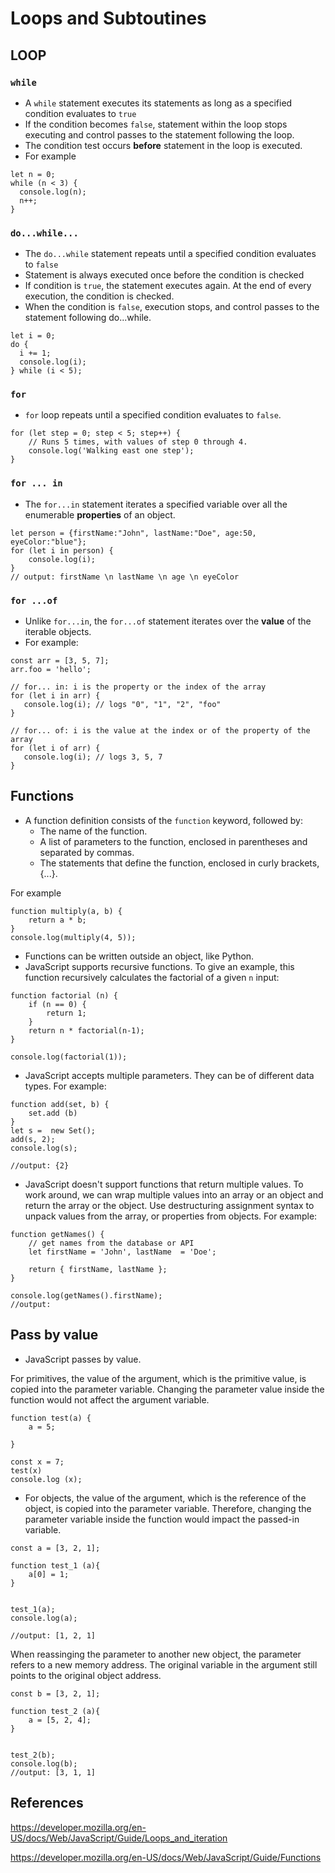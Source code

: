 # Loops and Subtoutines

## LOOP

### `while`

- A `while` statement executes its statements as long as a specified condition evaluates to `true`
- If the condition becomes `false`, statement within the loop stops executing and control passes to the statement following the loop.
- The condition test occurs **before** statement in the loop is executed.
- For example
```
let n = 0;
while (n < 3) {
  console.log(n);
  n++;
}

```

### `do...while...`

- The `do...while` statement repeats until a specified condition evaluates to `false`
- Statement is always executed once before the condition is checked
- If condition is `true`, the statement executes again. At the end of every execution, the condition is checked. 
- When the condition is `false`, execution stops, and control passes to the statement following do...while.

```
let i = 0;
do {
  i += 1;
  console.log(i);
} while (i < 5);
```

### `for`

- `for` loop repeats until a specified condition evaluates to `false`.
```
for (let step = 0; step < 5; step++) {
    // Runs 5 times, with values of step 0 through 4.
    console.log('Walking east one step');
}

```


### `for ... in`
- The `for...in` statement iterates a specified variable over all the enumerable **properties** of an object.
```
let person = {firstName:"John", lastName:"Doe", age:50, eyeColor:"blue"};
for (let i in person) {
    console.log(i);
}
// output: firstName \n lastName \n age \n eyeColor
```

### `for ...of`
- Unlike `for...in`, the `for...of` statement iterates over the **value** of the iterable objects.
- For example:

```
const arr = [3, 5, 7];
arr.foo = 'hello';

// for... in: i is the property or the index of the array
for (let i in arr) {
   console.log(i); // logs "0", "1", "2", "foo"
}

// for... of: i is the value at the index or of the property of the array
for (let i of arr) {
   console.log(i); // logs 3, 5, 7
}
```

## Functions

- A function definition consists of the `function` keyword, followed by:
    - The name of the function.
    - A list of parameters to the function, enclosed in parentheses and separated by commas.
    - The statements that define the function, enclosed in curly brackets, {...}.

For example
```
function multiply(a, b) {
    return a * b;
}
console.log(multiply(4, 5));
```

- Functions can be written outside an object, like Python.
- JavaScript supports recursive functions. To give an example, this function recursively calculates the factorial of a given `n` input:

```
function factorial (n) {
    if (n == 0) {
        return 1;
    }
    return n * factorial(n-1);
}

console.log(factorial(1));
```

- JavaScript accepts multiple parameters. They can be of different data types. For example:

```
function add(set, b) {
    set.add (b)
}
let s =  new Set();
add(s, 2);
console.log(s);

//output: {2}
```
- JavaScript doesn't support functions that return multiple values. To work around, we can wrap multiple values into an array or an object and return the array or the object. Use destructuring assignment syntax to unpack values from the array, or properties from objects. For example:

```
function getNames() {
    // get names from the database or API
    let firstName = 'John', lastName  = 'Doe';
  
    return { firstName, lastName };
}

console.log(getNames().firstName);
//output: 
```

## Pass by value
- JavaScript passes by value.

For primitives, the value of the argument, which is the primitive value, is copied into the parameter variable. Changing the parameter value inside the function would not affect the argument variable.
```
function test(a) {
    a = 5;

}

const x = 7;
test(x)
console.log (x);
```

- For objects, the value of the argument, which is the reference of the object, is copied into the parameter variable. Therefore, changing the parameter variable inside the function would impact the passed-in variable.

```
const a = [3, 2, 1];

function test_1 (a){
    a[0] = 1;
}


test_1(a);
console.log(a);

//output: [1, 2, 1]

```

When reassinging the parameter to another new object, the parameter refers to a new memory address. The original variable in the argument still points to the original object address. 
```
const b = [3, 2, 1];

function test_2 (a){
    a = [5, 2, 4];
}


test_2(b);
console.log(b);
//output: [3, 1, 1]
```

## References

https://developer.mozilla.org/en-US/docs/Web/JavaScript/Guide/Loops_and_iteration

https://developer.mozilla.org/en-US/docs/Web/JavaScript/Guide/Functions

